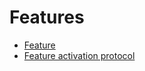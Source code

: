 # Features

* [Feature](waves-node/features/feature.md)
* [Feature activation protocol](waves-node/features/feature-activation-protocol.md)
